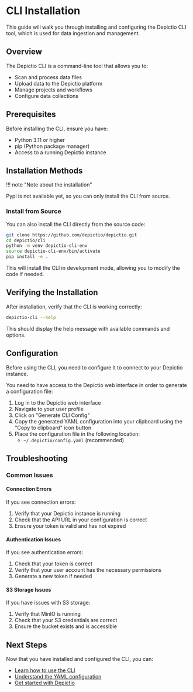 # CLI Installation

This guide will walk you through installing and configuring the Depictio CLI tool, which is used for data ingestion and management.

## Overview

The Depictio CLI is a command-line tool that allows you to:

- Scan and process data files
- Upload data to the Depictio platform
- Manage projects and workflows
- Configure data collections

## Prerequisites

Before installing the CLI, ensure you have:

- Python 3.11 or higher
- pip (Python package manager)
- Access to a running Depictio instance

## Installation Methods

<!-- prettier-ignore -->
!!! note "Note about the installation"

<!-- markdownlint-disable MD046 -->
<!-- prettier-ignore -->
   Pypi is not available yet, so you can only install the CLI from source.

<!-- markdownlint-enable MD046 -->

### Install from Source

You can also install the CLI directly from the source code:

```bash
git clone https://github.com/depictio/depictio.git
cd depictio/cli
python -m venv depictio-cli-env
source depictio-cli-env/bin/activate
pip install -e .
```

This will install the CLI in development mode, allowing you to modify the code if needed.

## Verifying the Installation

After installation, verify that the CLI is working correctly:

```bash
depictio-cli --help
```

This should display the help message with available commands and options.

## Configuration

Before using the CLI, you need to configure it to connect to your Depictio instance.

You need to have access to the Depictio web interface in order to generate a configuration file:

1. Log in to the Depictio web interface
2. Navigate to your user profile
3. Click on "Generate CLI Config"
4. Copy the generated YAML configuration into your clipboard using the "Copy to clipboard" icon button
5. Place the configuration file in the following location:
   - `~/.depictio/config.yaml` (recommended)

## Troubleshooting

### Common Issues

#### Connection Errors

If you see connection errors:

1. Verify that your Depictio instance is running
2. Check that the API URL in your configuration is correct
3. Ensure your token is valid and has not expired

#### Authentication Issues

If you see authentication errors:

1. Check that your token is correct
2. Verify that your user account has the necessary permissions
3. Generate a new token if needed

#### S3 Storage Issues

If you have issues with S3 storage:

1. Verify that MinIO is running
2. Check that your S3 credentials are correct
3. Ensure the bucket exists and is accessible

## Next Steps

Now that you have installed and configured the CLI, you can:

- [Learn how to use the CLI](../depictio-cli/usage.md)
- [Understand the YAML configuration](../depictio-cli/full_reference_config.md)
- [Get started with Depictio](../usage/get_started.md)
